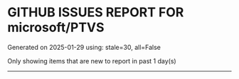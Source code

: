
# GITHUB ISSUES REPORT FOR microsoft/PTVS


Generated on 2025-01-29 using: stale=30, all=False


Only showing items that are new to report in past 1 day(s)


---




















